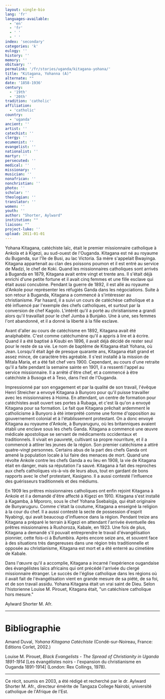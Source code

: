 ```yaml
---
layout: single-bio
lang: 'fr'
languages-available:
  - 'en'
  - 'fr'
  - ' '
  - ' '
index: 'secondary'
categories: 'k'
eulogy: ''
history: ''
memory: ''
obituary: ''
permalink: '/fr/stories/uganda/kitagana-yohana/'
title: "Kitagana, Yohanna (A)"
alternate: ""
date: '1858-1936'
century:
  - '19th'
  - '20th'
tradition: 'catholic'
affiliation:
  - 'catholic'
country:
  - 'uganda'
ancient: ''
artist: ''
catechist: ''
clergy: ''
ecumenist: ''
evangelist: ''
nationalist: ''
martyr: ''
persecuted: ''
medical: ''
missionary: ''
musician: ''
nonafrican: ''
nonchristian: ''
photo: ''
scholar: ''
theologian: ''
translator: ''
women: ''
youth: ''
author: "Shorter, Aylward"
institution: ""
liaison: ""
project-luke: ''
upload: 2011-01-01
---
```




Yohana Kitagana, catéchiste laïc, était le premier missionnaire catholique à Ankola et à Kigezi, au sud-ouest de l'Ouganda. Kitagana est né au royaume du Buganda, sur l'île de Busi, au lac Victoria. Sa mère s'appelait Bwayinga. Kitagana appartenait au clan des poissons poumon et il est entré au service de Madzi, le chef de Koki. Quand les missionnaires catholiques sont arrivés à Buganda en 1879, Kitagana avait entre vingt et trente ans. Il s'était déjà enrichi d'une petite fortune et il avait cinq femmes et une fille esclave qui était aussi concubine. Pendant la guerre de 1892, il est allé au royaume d'Ankole pour représenter les réfugiés Ganda dans les négociations. Suite à son retour à Buganda, Kitagana a commencé à s'intéresser au christianisme. Par hasard, il a suivi un cours de catéchèse catholique et a été influencé par l'exemple des chefs catholiques, et surtout par la conversion de chef Kagolo. L'intérêt qu'il a porté au christianisme a grandi alors qu'il travaillait pour le chef Jumba à Bunjako. Une à une, ses femmes l'ont abandonné, et il a donné la liberté à la fille esclave.

Avant d'aller au cours de catéchisme en 1892, Kitagana avait été analphabète. C'est comme catéchumène qu'il a appris à lire et à écrire. Quand il a été baptisé à Kisubi en 1896, il avait déjà décidé de rester seul pour le reste de sa vie. Le nom de baptême de Kitagana était Yohana, où Jean. Lorsqu'il était âgé de presque quarante ans, Kitagana était grand et assez mince, de caractère très agréable. Il s'est installé à la mission de Mitala Maria, et a été fait chef vers 1900. Cependant, au cours d'une retraite qu'il a faite pendant la semaine sainte en 1901, il a ressenti l'appel au service missionnaire. Il a arrêté d'être chef, et a commencé à être catéchiste à Busoga et à Teso, dans l'est de l'Ouganda.

Impressionné par son engagement et par la qualité de son travail, l'évêque Henri Streicher a envoyé Kitagana à Bunyoro pour qu'il puisse travailler avec les missionnaires à Hoima. En attendant, un centre de formation pour catéchistes avait ouvert ses portes à Rubaga, et c'est là qu'on a envoyé Kitagana pour sa formation. Le fait que Kitagana prêchait ardemment le catholicisme à Bunyoro à été interprété comme une forme d'opposition au gouvernement colonial et à l'établissement protestant. On a donc envoyé Kitagana au royaume d'Ankole, à Bunyaruguru, où les britanniques avaient établi une enclave sous les chefs Ganda. Kitagana a commencé une œuvre médicale apostolique se servant de médicaments occidentaux et traditionnels. Il vivait en pauvreté, cultivant sa propre nourriture, et il a commencé à attirer  les jeunes de la région. Son premier catéchisme a attiré quatre-vingt personnes. Certains abus de la part des chefs Ganda ont amené la population locale à lui faire des menaces de mort. Quand une révolte Ankole contre les chefs Ganda a eu lieu en 1908, la vie de Kitagana était en danger, mais sa réputation l'a sauvé. Kitagana à fait des reproches aux chefs catholiques vis-à-vis de leurs abus, tout en gardant de bons rapports avec le chef protestant, Kasigano. Il a aussi contesté l'influence des guérisseurs traditionnels et des médiums.

En 1909 les prêtres missionnaires catholiques ont enfin rejoint Kitagana à Ankole et il a demandé d'être affecté à Kigezi en 1910. Kitagana s'est installé à Kagamba, à Mpororo, sous le chef Yohana Ssebalojja, qui était originaire de Bunyaruguru. Comme c'était la coutume, Kitagana a enseigné la religion à la cour du chef. Il a aussi contesté la secte de possession d'esprit Nyabingi, qui avait beaucoup d'influence dans la région. Pendant treize ans Kitagana a préparé le terrain à Kigezi en attendant l'arrivée éventuelle des prêtres missionnaires à Rushoroza, Kabale, en 1923. Une fois de plus, Kitagana a demandé s'il pouvait entreprendre le travail d'évangélisation pionnier, cette fois-ci à Bufumbira. Après encore seize ans, et souvent face à des situations très dangereuses dans une région très traditionnelle et opposée au christianisme, Kitagana est mort et a été enterré au cimetière de Kabale.

Dans l'œuvre qu'il a accomplie, Kitagana a incarné l'expérience ougandaise des évangélistes laïcs africains qui ont précédé l'arrivée du clergé missionnaire étranger. Le succès de l'église catholique dans les régions où il avait fait de l'évangélisation vient en grande mesure de sa piété, de sa foi, et de son travail assidu. Yohana Kitagana était un vrai saint de Dieu. Selon l'historienne Louise M. Pirouet, Kitagana était, "un catéchisre catholique hors mesure."

Aylward Shorter M. Afr.

---

# Bibliographie

Amand Duval, *Yohana Kitagana Catéchiste* (Condé-sur-Noireau, France: Editions Corlet, 2002.)

Louise M. Pirouet, *Black Evangelists - The Spread of Christianity in Uganda 1891-1914* [Les évangélistes noirs - l'expansion du christianisme en Ouganda 1891-1914] (London: Rex Collings, 1978).

---

Ce récit, soumis en 2003, a été rédigé et recherché par le dr. Aylward Shorter M. Afr., directeur émérite de Tangaza College Nairobi, université catholique de l'Afrique de l'Est.